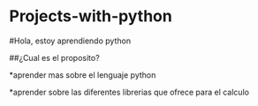 # Projects-with-python

#Hola, estoy aprendiendo python

##¿Cual es el proposito?

*aprender mas sobre el lenguaje python

*aprender sobre las diferentes librerias que ofrece para el calculo
